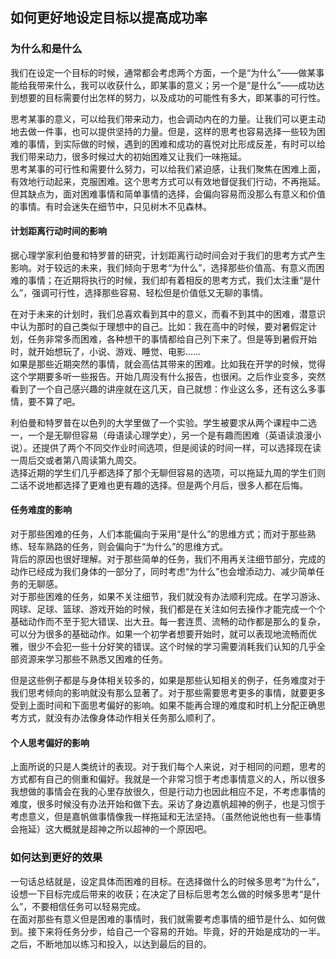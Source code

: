 ## 如何更好地设定目标以提高成功率

### 为什么和是什么

我们在设定一个目标的时候，通常都会考虑两个方面，一个是“为什么”——做某事能给我带来什么，我可以收获什么，即某事的意义；另一个是“是什么”——成功达到想要的目标需要付出怎样的努力，以及成功的可能性有多大，即某事的可行性。  

思考某事的意义，可以给我们带来动力，也会调动内在的力量。让我们可以更主动地去做一件事，也可以提供坚持的力量。但是，这样的思考也容易选择一些较为困难的事情，到实际做的时候，遇到的困难和成功的喜悦对比形成反差，有时可以给我们带来动力，很多时候过大的初始困难又让我们一味拖延。  
思考某事的可行性和需要什么努力，可以给我们紧迫感，让我们聚焦在困难上面，有效地行动起来，克服困难。这个思考方式可以有效地督促我们行动，不再拖延。但其缺点为，面对困难事情和简单事情的选择，会偏向容易而没那么有意义和价值的事情。有时会迷失在细节中，只见树木不见森林。  

#### 计划距离行动时间的影响

据心理学家利伯曼和特罗普的研究，计划距离行动时间会对于我们的思考方式产生影响。对于较远的未来，我们倾向于思考“为什么”，选择那些价值高、有意义而困难的事情；在近期将执行的时候，我们却有着相反的思考方式，我们太注重“是什么”，强调可行性，选择那些容易、轻松但是价值低又无聊的事情。  

在对于未来的计划时，我们总喜欢看到其中的意义，而看不到其中的困难，潜意识中认为那时的自己类似于理想中的自己。比如：我在高中的时候，要对暑假定计划，任务非常多而困难，各种想干的事情都给自己列下来了。但是等到暑假开始时，就开始想玩了，小说、游戏、睡觉、电影……  
如果是那些近期突然的事情，就会高估其带来的困难。比如我在开学的时候，觉得这个学期要多听一些报告。开始几周没有什么报告，也很闲。之后作业变多，突然看到了一个自己感兴趣的讲座就在这几天，自己就想：作业这么多，还有这么多事情，要不算了吧。

利伯曼和特罗普在以色列的大学里做了一个实验。学生被要求从两个课程中二选一，一个是无聊但容易（母语读心理学史），另一个是有趣而困难（英语读浪漫小说）。还提供了两个不同交作业时间选项，但是阅读的时间一样，可以选择现在读一周后交或者第八周读第九周交。  
选择近期的学生们几乎都选择了那个无聊但容易的选项，可以拖延九周的学生们则二话不说地都选择了更难也更有趣的选择。但是两个月后，很多人都在后悔。

#### 任务难度的影响

对于那些困难的任务，人们本能偏向于采用“是什么”的思维方式；而对于那些熟练、轻车熟路的任务，则会偏向于“为什么”的思维方式。  
背后的原因也很好理解。对于那些简单的任务，我们不用再关注细节部分，完成的动作已经成为我们身体的一部分了，同时考虑“为什么”也会增添动力、减少简单任务的无聊感。  
对于那些困难的任务，如果不关注细节，我们就没有办法顺利完成。在学习游泳、网球、足球、篮球、游戏开始的时候，我们都是在关注如何去操作才能完成一个个基础动作而不至于犯大错误、出大丑。每一套连贯、流畅的动作都是那么的复杂，可以分为很多的基础动作。如果一个初学者想要开始时，就可以表现地流畅而优雅，很少不会犯一些十分好笑的错误。这个时候的学习需要消耗我们认知的几乎全部资源来学习那些不熟悉又困难的任务。  

但是这些例子都是与身体相关较多的，如果是那些认知相关的例子，任务难度对于我们思考倾向的影响就没有那么显著了。对于那些需要思考更多的事情，就要更多受到上面时间和下面思考偏好的影响。如果不能再合理的难度和时机上分配正确思考方式，就没有办法像身体动作相关任务那么顺利了。

#### 个人思考偏好的影响

上面所说的只是人类统计的表现。对于我们每个人来说，对于相同的问题，思考的方式都有自己的侧重和偏好。我就是一个非常习惯于考虑事情意义的人，所以很多我想做的事情会在我的心里存放很久，但是行动力也因此相应不足，不考虑事情的难度，很多时候没有办法开始和做下去。采访了身边嘉帆超神的例子，也是习惯于考虑意义，但是嘉帆做事情像我一样拖延和无法坚持。（虽然他说他也有一些事情会拖延）这大概就是超神之所以超神的一个原因吧。  

### 如何达到更好的效果

一句话总结就是，设定具体而困难的目标。在选择做什么的时候多思考“为什么”，设想一下目标完成后带来的收获；在决定了目标后思考怎么做的时候多思考“是什么”，不要相信任务可以轻易完成。  
在面对那些有意义但是困难的事情时，我们就需要考虑事情的细节是什么、如何做到。接下来将任务分步，给自己一个容易的开始。毕竟，好的开始是成功的一半。之后，不断地加以练习和投入，以达到最后的目的。
